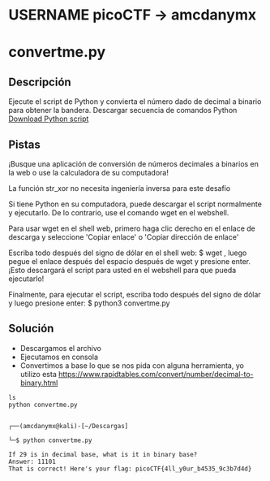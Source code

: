 # USERNAME picoCTF -> amcdanymx

# convertme.py

## Descripción
Ejecute el script de Python y convierta el número dado de decimal a binario para obtener la bandera.
Descargar secuencia de comandos Python
[Download Python script](https://artifacts.picoctf.net/c/31/convertme.py)

## Pistas

¡Busque una aplicación de conversión de números decimales a binarios en la web o use la calculadora de su computadora!

La función str_xor no necesita ingeniería inversa para este desafío

Si tiene Python en su computadora, puede descargar el script normalmente y ejecutarlo. De lo contrario, use el comando wget en el webshell.

Para usar wget en el shell web, primero haga clic derecho en el enlace de descarga y seleccione 'Copiar enlace' o 'Copiar dirección de enlace'

Escriba todo después del signo de dólar en el shell web: $ wget , luego pegue el enlace después del espacio después de wget y presione enter. ¡Esto descargará el script para usted en el webshell para que pueda ejecutarlo!

Finalmente, para ejecutar el script, escriba todo después del signo de dólar y luego presione enter: $ python3 convertme.py
## Solución 

- Descargamos el archivo
- Ejecutamos en consola 
- Convertimos a base lo que se nos pida con alguna herramienta, yo utilizo esta
https://www.rapidtables.com/convert/number/decimal-to-binary.html

```
ls
python convertme.py


┌──(amcdanymx@kali)-[~/Descargas]

└─$ python convertme.py

If 29 is in decimal base, what is it in binary base?
Answer: 11101
That is correct! Here's your flag: picoCTF{4ll_y0ur_b4535_9c3b7d4d}

```
